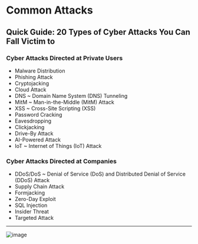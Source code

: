 # Common Attacks

## Quick Guide: 20 Types of Cyber Attacks You Can Fall Victim to

### Cyber Attacks Directed at Private Users
- Malware Distribution
- Phishing Attack
- Cryptojacking
- Cloud Attack
- DNS ~ Domain Name System (DNS) Tunneling
- MitM ~ Man-in-the-Middle (MitM) Attack
- XSS ~ Cross-Site Scripting (XSS)
- Password Cracking
- Eavesdropping
- Clickjacking
- Drive-By Attack
- AI-Powered Attack
- IoT ~ Internet of Things (IoT) Attack

### Cyber Attacks Directed at Companies
- DDoS/DoS ~ Denial of Service (DoS) and Distributed Denial of Service (DDoS) Attack
- Supply Chain Attack
- Formjacking
- Zero-Day Exploit
- SQL Injection
- Insider Threat
- Targeted Attack

---

![image](https://user-images.githubusercontent.com/51442719/172258220-2e13fb58-e183-4372-ab4d-e5a5ba03f643.png)

